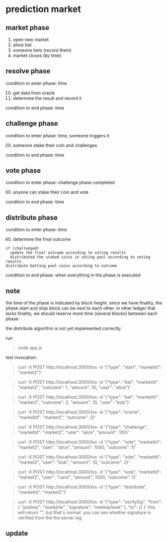 prediction market
=======================

## market phase
1. open new market
2. allow bet
3. someone bets (record them)
4. market closes (by time)

## resolve phase

condition to enter phase: time

10. get data from oracle
11. determine the result and record it

condition to end phase: time

## challenge phase

condition to enter phase: time, someone triggers it

20. someone stake their coin and challenges

condition to end phase: time

## vote phase

condition to enter phase: challenge phase completed

30. anyone can stake their coin and vote

condition to end phase: time

## distribute phase
condition to enter phase: time

40. determine the final outcome

```
if (challenged)
  update the final outcome according to voting results
  distributed the staked coins in voting pool according to voting results.
distribute betting pool coins according to outcome
```

condition to end phase: when everything in the phase is executed




## note

the time of the phase is indicated by block height.  since we have finality, the
phase start and stop block can be next to each other.  in other ledger that
lacks finality, we should reserve more time (several blocks) between each phase.  


the distribute algorithm is not yet implemented correctly.



run
> node app.js


test invocation:

> curl -X POST http://localhost:3000/txs -d '{"type": "start", "marketId": "market2"}'

> curl -X POST http://localhost:3000/txs -d '{"type": "bet", "marketId": "market2", "outcome": 1, "amount": 10, "user": "alice"}'

> curl -X POST http://localhost:3000/txs -d '{"type": "bet", "marketId": "market2", "outcome": 2, "amount": 10, "user": "bob"}'

> curl -X POST http://localhost:3000/txs -d '{"type": "oracle", "marketId": "market2", "outcome": 2}'

> curl -X POST http://localhost:3000/txs -d '{"type": "challenge", "marketId": "market2", "user": "alice", "amount": 100}'

> curl -X POST http://localhost:3000/txs -d '{"type": "vote", "marketId": "market2", "user": "alice", "amount": 1000, "outcome": 1}'

> curl -X POST http://localhost:3000/txs -d '{"type": "vote", "marketId": "market2", "user": "bob", "amount": 10, "outcome": 2}'

> curl -X POST http://localhost:3000/txs -d '{"type": "vote", "marketId": "market2", "user": "carol", "amount": 1000, "outcome": 1}'

> curl -X POST http://localhost:3000/txs -d '{"type": "distribute", "marketId": "market2"}'

> curl -X POST http://localhost:3000/txs -d '{"type": "verifySig", "from": { "pubkey": "rewlkjrlw", "signature": "rewlkajrlewk" }, "to": {} }'
this will return "", but that's normal.  you can see whether signature is verified from the the server log

## update
